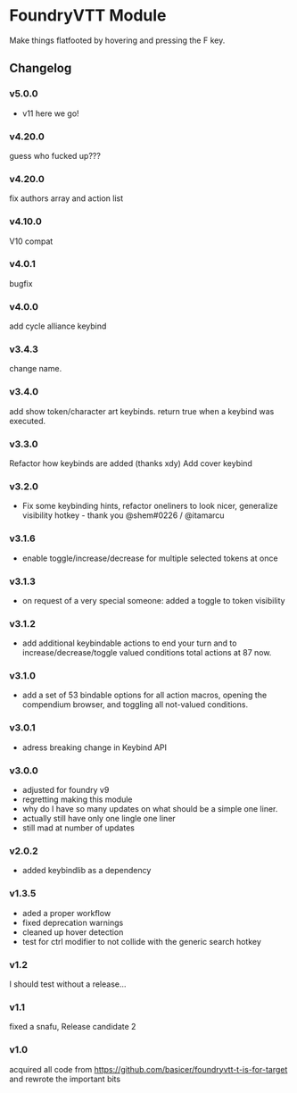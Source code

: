 # FoundryVTT Module

Make things flatfooted by hovering and pressing the F key.

## Changelog

### v5.0.0
- v11 here we go!

### v4.20.0
guess who fucked up???

### v4.20.0
fix authors array and action list

### v4.10.0
V10 compat

### v4.0.1
bugfix

### v4.0.0
add cycle alliance keybind

### v3.4.3
change name.

### v3.4.0
add show token/character art keybinds.
return true when a keybind was executed.

### v3.3.0
Refactor how keybinds are added (thanks xdy)
Add cover keybind

### v3.2.0
- Fix some keybinding hints, refactor oneliners to look nicer, generalize visibility hotkey - thank you @shem#0226 / @itamarcu

### v3.1.6
- enable toggle/increase/decrease for multiple selected tokens at once

### v3.1.3
- on request of a very special someone: added a toggle to token visibility

### v3.1.2
- add additional keybindable actions to end your turn and to increase/decrease/toggle valued conditions total actions at 87 now.

### v3.1.0
- add a set of 53 bindable options for all action macros, opening the compendium browser, and toggling all not-valued conditions.

### v3.0.1
- adress breaking change in Keybind API

### v3.0.0
- adjusted for foundry v9
- regretting making this module
- why do I have so many updates on what should be a simple one liner.
- actually still have only one lingle one liner
- still mad at number of updates

### v2.0.2
- added keybindlib as a dependency

### v1.3.5
- aded a proper workflow
- fixed deprecation warnings
- cleaned up hover detection
- test for ctrl modifier to not collide with the generic search hotkey

### v1.2

I should test without a release...

### v1.1

fixed a snafu, Release candidate 2

### v1.0

acquired all code from https://github.com/basicer/foundryvtt-t-is-for-target and rewrote the important bits

